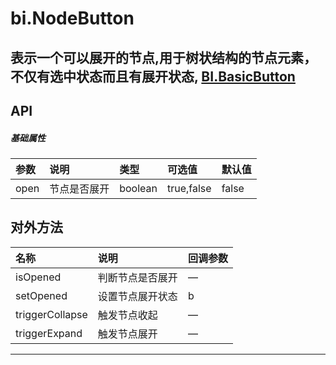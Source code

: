 # bi.NodeButton

## 表示一个可以展开的节点,用于树状结构的节点元素， 不仅有选中状态而且有展开状态, [BI.BasicButton](/core/basic_button.md)


## API
##### 基础属性
| 参数    | 说明           | 类型  | 可选值 | 默认值
| :------ |:-------------  | :-----| :----|:----
| open | 节点是否展开 | boolean | true,false | false |


## 对外方法
| 名称     | 说明                           |  回调参数     
| :------ |:-------------                  | :-----   
| isOpened | 判断节点是否展开| —
| setOpened | 设置节点展开状态| b
| triggerCollapse | 触发节点收起 | —
| triggerExpand | 触发节点展开| —




---


